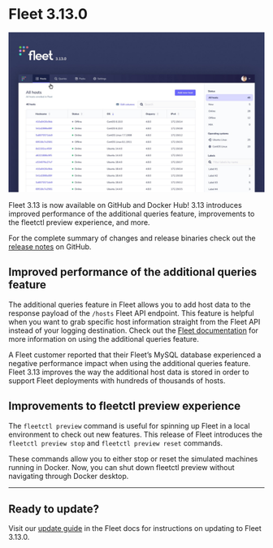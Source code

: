 # Fleet 3.13.0

![Fleet 3.13.0](../website/assets/images/articles/fleet-3.13.0-cover-700x437@2x.jpg)

Fleet 3.13 is now available on GitHub and Docker Hub! 3.13 introduces improved performance of the additional queries feature, improvements to the fleetctl preview experience, and more.

For the complete summary of changes and release binaries check out the [release notes](https://github.com/fleetdm/fleet/releases/tag/3.13.0) on GitHub.

## Improved performance of the additional queries feature

The additional queries feature in Fleet allows you to add host data to the response payload of the `/hosts` Fleet API endpoint. This feature is helpful when you want to grab specific host information straight from the Fleet API instead of your logging destination. Check out the [Fleet documentation](https://github.com/fleetdm/fleet/blob/7fd439f812611229eb290baee7688638940d2762/docs/1-Using-Fleet/2-fleetctl-CLI.md#fleet-configuration-options) for more information on using the additional queries feature.

A Fleet customer reported that their Fleet’s MySQL database experienced a negative performance impact when using the additional queries feature. Fleet 3.13 improves the way the additional host data is stored in order to support Fleet deployments with hundreds of thousands of hosts.

## Improvements to fleetctl preview experience

The `fleetctl preview` command is useful for spinning up Fleet in a local environment to check out new features. This release of Fleet introduces the `fleetctl preview stop` and `fleetctl preview reset` commands.

These commands allow you to either stop or reset the simulated machines running in Docker. Now, you can shut down fleetctl preview without navigating through Docker desktop.

---

## Ready to update?

Visit our [update guide](https://fleetdm.com/docs/using-fleet/updating-fleet) in the Fleet docs for instructions on updating to Fleet 3.13.0.

<meta name="category" value="releases">
<meta name="authorFullName" value="Noah Talerman">
<meta name="authorGitHubUsername" value="noahtalerman">
<meta name="publishedOn" value="2021-06-04">
<meta name="articleTitle" value="Fleet 3.13.0">
<meta name="articleImageUrl" value="../website/assets/images/articles/fleet-3.13.0-cover-1600x900@2x.jpg">